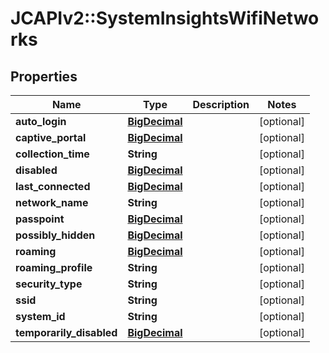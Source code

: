 # JCAPIv2::SystemInsightsWifiNetworks

## Properties
Name | Type | Description | Notes
------------ | ------------- | ------------- | -------------
**auto_login** | [**BigDecimal**](BigDecimal.md) |  | [optional] 
**captive_portal** | [**BigDecimal**](BigDecimal.md) |  | [optional] 
**collection_time** | **String** |  | [optional] 
**disabled** | [**BigDecimal**](BigDecimal.md) |  | [optional] 
**last_connected** | [**BigDecimal**](BigDecimal.md) |  | [optional] 
**network_name** | **String** |  | [optional] 
**passpoint** | [**BigDecimal**](BigDecimal.md) |  | [optional] 
**possibly_hidden** | [**BigDecimal**](BigDecimal.md) |  | [optional] 
**roaming** | [**BigDecimal**](BigDecimal.md) |  | [optional] 
**roaming_profile** | **String** |  | [optional] 
**security_type** | **String** |  | [optional] 
**ssid** | **String** |  | [optional] 
**system_id** | **String** |  | [optional] 
**temporarily_disabled** | [**BigDecimal**](BigDecimal.md) |  | [optional] 

